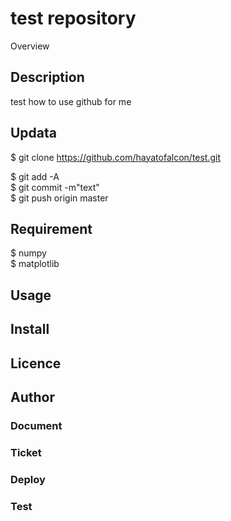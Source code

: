 test repository
====

Overview

## Description
test how to use github for me

## Updata
$ git clone https://github.com/hayatofalcon/test.git  

$ git add -A  
$ git commit -m"text"  
$ git push origin master  

## Requirement  
$ numpy  
$ matplotlib  

## Usage

## Install

## Licence

## Author

### Document  

### Ticket  

### Deploy  

### Test  